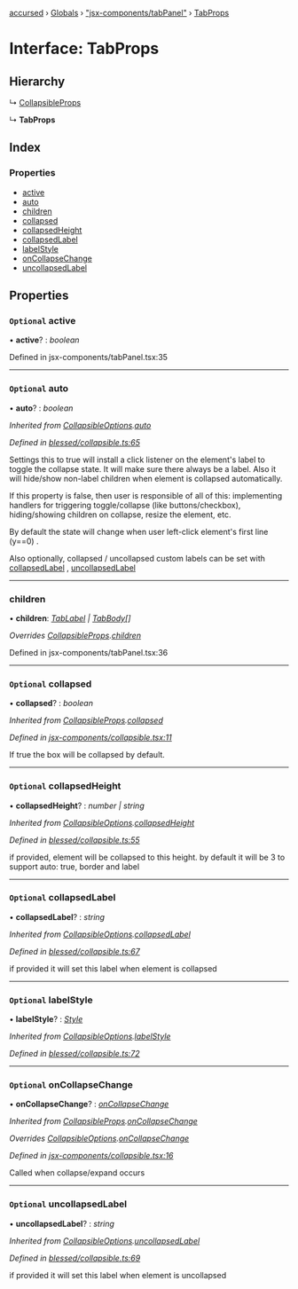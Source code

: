 [accursed](../README.md) › [Globals](../globals.md) › ["jsx-components/tabPanel"](../modules/_jsx_components_tabpanel_.md) › [TabProps](_jsx_components_tabpanel_.tabprops.md)

# Interface: TabProps

## Hierarchy

  ↳ [CollapsibleProps](_jsx_components_collapsible_.collapsibleprops.md)

  ↳ **TabProps**

## Index

### Properties

* [active](_jsx_components_tabpanel_.tabprops.md#optional-active)
* [auto](_jsx_components_tabpanel_.tabprops.md#optional-auto)
* [children](_jsx_components_tabpanel_.tabprops.md#children)
* [collapsed](_jsx_components_tabpanel_.tabprops.md#optional-collapsed)
* [collapsedHeight](_jsx_components_tabpanel_.tabprops.md#optional-collapsedheight)
* [collapsedLabel](_jsx_components_tabpanel_.tabprops.md#optional-collapsedlabel)
* [labelStyle](_jsx_components_tabpanel_.tabprops.md#optional-labelstyle)
* [onCollapseChange](_jsx_components_tabpanel_.tabprops.md#optional-oncollapsechange)
* [uncollapsedLabel](_jsx_components_tabpanel_.tabprops.md#optional-uncollapsedlabel)

## Properties

### `Optional` active

• **active**? : *boolean*

Defined in jsx-components/tabPanel.tsx:35

___

### `Optional` auto

• **auto**? : *boolean*

*Inherited from [CollapsibleOptions](_blessed_collapsible_.collapsibleoptions.md).[auto](_blessed_collapsible_.collapsibleoptions.md#optional-auto)*

*Defined in [blessed/collapsible.ts:65](https://github.com/cancerberoSgx/accursed/blob/468bf3c/src/blessed/collapsible.ts#L65)*

Settings this to true will install a click listener on the element's label to toggle the collapse state. It will make sure there always be a label. Also it will hide/show non-label children when element is collapsed automatically.

If this property is false, then user is responsible of all of this: implementing handlers for triggering toggle/collapse (like buttons/checkbox), hiding/showing children on collapse, resize the element, etc.

By default the state will change when user left-click element's first line (y==0) .

Also optionally, collapsed / uncollapsed custom labels can be set with [collapsedLabel](_jsx_components_tabpanel_.tabprops.md#optional-collapsedlabel) , [uncollapsedLabel](_jsx_components_tabpanel_.tabprops.md#optional-uncollapsedlabel)

___

###  children

• **children**: *[TabLabel](../classes/_jsx_components_tabpanel_.tablabel.md) | [TabBody](../classes/_jsx_components_tabpanel_.tabbody.md)[]*

*Overrides [CollapsibleProps](_jsx_components_collapsible_.collapsibleprops.md).[children](_jsx_components_collapsible_.collapsibleprops.md#children)*

Defined in jsx-components/tabPanel.tsx:36

___

### `Optional` collapsed

• **collapsed**? : *boolean*

*Inherited from [CollapsibleProps](_jsx_components_collapsible_.collapsibleprops.md).[collapsed](_jsx_components_collapsible_.collapsibleprops.md#optional-collapsed)*

*Defined in [jsx-components/collapsible.tsx:11](https://github.com/cancerberoSgx/accursed/blob/468bf3c/src/jsx-components/collapsible.tsx#L11)*

If true the box will be collapsed by default.

___

### `Optional` collapsedHeight

• **collapsedHeight**? : *number | string*

*Inherited from [CollapsibleOptions](_blessed_collapsible_.collapsibleoptions.md).[collapsedHeight](_blessed_collapsible_.collapsibleoptions.md#optional-collapsedheight)*

*Defined in [blessed/collapsible.ts:55](https://github.com/cancerberoSgx/accursed/blob/468bf3c/src/blessed/collapsible.ts#L55)*

if provided, element will be collapsed to this height. by default it will be 3 to support auto: true, border and label

___

### `Optional` collapsedLabel

• **collapsedLabel**? : *string*

*Inherited from [CollapsibleOptions](_blessed_collapsible_.collapsibleoptions.md).[collapsedLabel](_blessed_collapsible_.collapsibleoptions.md#optional-collapsedlabel)*

*Defined in [blessed/collapsible.ts:67](https://github.com/cancerberoSgx/accursed/blob/468bf3c/src/blessed/collapsible.ts#L67)*

if provided it will set this label when element is collapsed

___

### `Optional` labelStyle

• **labelStyle**? : *[Style](../modules/_blessedtypes_.md#style)*

*Inherited from [CollapsibleOptions](_blessed_collapsible_.collapsibleoptions.md).[labelStyle](_blessed_collapsible_.collapsibleoptions.md#optional-labelstyle)*

*Defined in [blessed/collapsible.ts:72](https://github.com/cancerberoSgx/accursed/blob/468bf3c/src/blessed/collapsible.ts#L72)*

___

### `Optional` onCollapseChange

• **onCollapseChange**? : *[onCollapseChange](_jsx_components_tabpanel_.tabprops.md#optional-oncollapsechange)*

*Inherited from [CollapsibleProps](_jsx_components_collapsible_.collapsibleprops.md).[onCollapseChange](_jsx_components_collapsible_.collapsibleprops.md#optional-oncollapsechange)*

*Overrides [CollapsibleOptions](_blessed_collapsible_.collapsibleoptions.md).[onCollapseChange](_blessed_collapsible_.collapsibleoptions.md#optional-oncollapsechange)*

*Defined in [jsx-components/collapsible.tsx:16](https://github.com/cancerberoSgx/accursed/blob/468bf3c/src/jsx-components/collapsible.tsx#L16)*

Called when collapse/expand occurs

___

### `Optional` uncollapsedLabel

• **uncollapsedLabel**? : *string*

*Inherited from [CollapsibleOptions](_blessed_collapsible_.collapsibleoptions.md).[uncollapsedLabel](_blessed_collapsible_.collapsibleoptions.md#optional-uncollapsedlabel)*

*Defined in [blessed/collapsible.ts:69](https://github.com/cancerberoSgx/accursed/blob/468bf3c/src/blessed/collapsible.ts#L69)*

if provided it will set this label when element is uncollapsed
